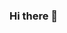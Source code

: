### Hi there 👋

<!--
**tranhuonggiang22/tranhuonggiang22** is a :sparkles:_special_:sparkles: repository because its 'README.md' (this file) appears on your GitHub profile.

  👋 Hi, I’m Tran Huong Giang
  👀 I’m interested in DATA and BISINESS  
  🌱 I’m currently learning DATA SCIENCE IN ECONOMICS AND BUSINESS
  📫 Interest in  writing and literature 

<p>
<img src= 'https://github-readme-stats.vercel.app/api?username=tranhuonggiang22&show_icons=true&theme=radical' width="400">
&nbsp;  
<img src= 'https://github-readme-stats.vercel.app/api/top-langs/?username=tranhuonggiang22&layout=compact&theme=radical&langs_count=8' width="400"/>
</p>

-->

